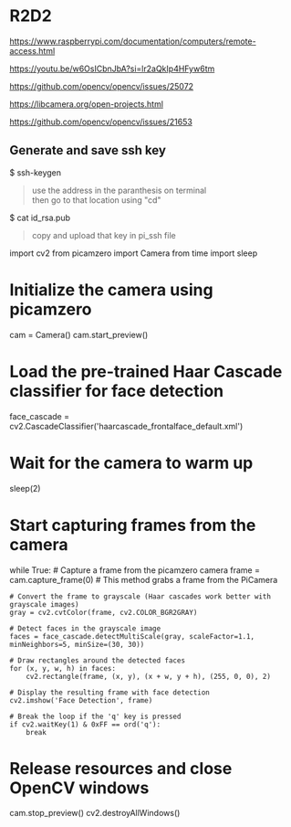 # R2D2
https://www.raspberrypi.com/documentation/computers/remote-access.html

https://youtu.be/w6OsICbnJbA?si=lr2aQkIp4HFyw6tm

https://github.com/opencv/opencv/issues/25072

https://libcamera.org/open-projects.html

https://github.com/opencv/opencv/issues/21653

## Generate and save ssh key
$ ssh-keygen
> use the address in the paranthesis on terminal<br>
> then go to that location using "cd"<br>
>
$ cat id_rsa.pub<br>
> copy and upload that key in pi_ssh file
>


import cv2
from picamzero import Camera
from time import sleep

# Initialize the camera using picamzero
cam = Camera()
cam.start_preview()

# Load the pre-trained Haar Cascade classifier for face detection
face_cascade = cv2.CascadeClassifier('haarcascade_frontalface_default.xml')

# Wait for the camera to warm up
sleep(2)

# Start capturing frames from the camera
while True:
    # Capture a frame from the picamzero camera
    frame = cam.capture_frame(0)  # This method grabs a frame from the PiCamera

    # Convert the frame to grayscale (Haar cascades work better with grayscale images)
    gray = cv2.cvtColor(frame, cv2.COLOR_BGR2GRAY)

    # Detect faces in the grayscale image
    faces = face_cascade.detectMultiScale(gray, scaleFactor=1.1, minNeighbors=5, minSize=(30, 30))

    # Draw rectangles around the detected faces
    for (x, y, w, h) in faces:
        cv2.rectangle(frame, (x, y), (x + w, y + h), (255, 0, 0), 2)

    # Display the resulting frame with face detection
    cv2.imshow('Face Detection', frame)

    # Break the loop if the 'q' key is pressed
    if cv2.waitKey(1) & 0xFF == ord('q'):
        break

# Release resources and close OpenCV windows
cam.stop_preview()
cv2.destroyAllWindows()
